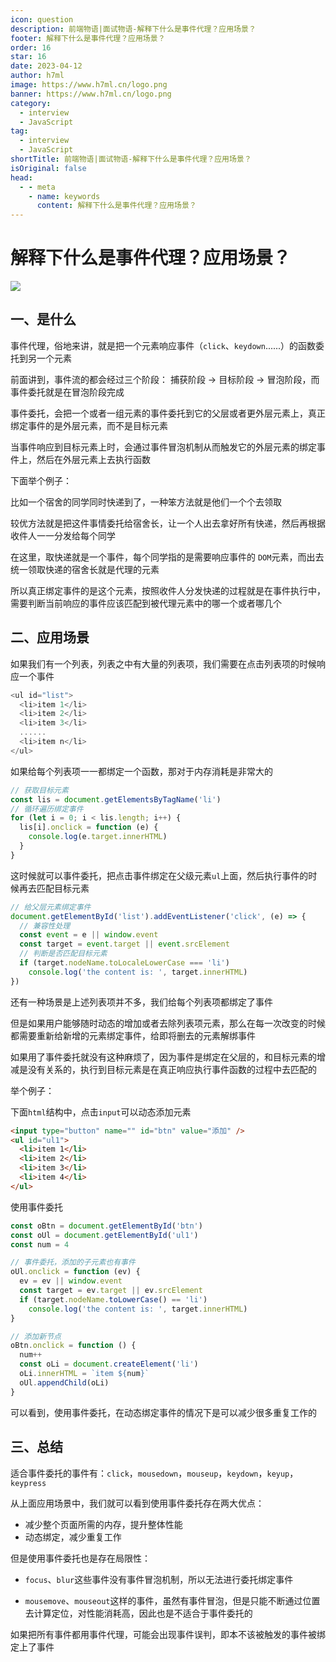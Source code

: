```yaml
---
icon: question
description: 前端物语|面试物语-解释下什么是事件代理？应用场景？
footer: 解释下什么是事件代理？应用场景？
order: 16
star: 16
date: 2023-04-12
author: h7ml
image: https://www.h7ml.cn/logo.png
banner: https://www.h7ml.cn/logo.png
category:
  - interview
  - JavaScript
tag:
  - interview
  - JavaScript
shortTitle: 前端物语|面试物语-解释下什么是事件代理？应用场景？
isOriginal: false
head:
  - - meta
    - name: keywords
      content: 解释下什么是事件代理？应用场景？
---
```


# 解释下什么是事件代理？应用场景？

![](https://static.h7ml.cn/vitepress/assets/images/interview/a33f0ab0-797e-11eb-ab90-d9ae814b240d.png)

## 一、是什么

事件代理，俗地来讲，就是把一个元素响应事件（`click`、`keydown`......）的函数委托到另一个元素

前面讲到，事件流的都会经过三个阶段： 捕获阶段 -> 目标阶段 -> 冒泡阶段，而事件委托就是在冒泡阶段完成

事件委托，会把一个或者一组元素的事件委托到它的父层或者更外层元素上，真正绑定事件的是外层元素，而不是目标元素

当事件响应到目标元素上时，会通过事件冒泡机制从而触发它的外层元素的绑定事件上，然后在外层元素上去执行函数

下面举个例子：

比如一个宿舍的同学同时快递到了，一种笨方法就是他们一个个去领取

较优方法就是把这件事情委托给宿舍长，让一个人出去拿好所有快递，然后再根据收件人一一分发给每个同学

在这里，取快递就是一个事件，每个同学指的是需要响应事件的 `DOM`元素，而出去统一领取快递的宿舍长就是代理的元素

所以真正绑定事件的是这个元素，按照收件人分发快递的过程就是在事件执行中，需要判断当前响应的事件应该匹配到被代理元素中的哪一个或者哪几个

## 二、应用场景

如果我们有一个列表，列表之中有大量的列表项，我们需要在点击列表项的时候响应一个事件

```js
<ul id="list">
  <li>item 1</li>
  <li>item 2</li>
  <li>item 3</li>
  ......
  <li>item n</li>
</ul>
```

如果给每个列表项一一都绑定一个函数，那对于内存消耗是非常大的

```js
// 获取目标元素
const lis = document.getElementsByTagName('li')
// 循环遍历绑定事件
for (let i = 0; i < lis.length; i++) {
  lis[i].onclick = function (e) {
    console.log(e.target.innerHTML)
  }
}
```

这时候就可以事件委托，把点击事件绑定在父级元素`ul`上面，然后执行事件的时候再去匹配目标元素

```js
// 给父层元素绑定事件
document.getElementById('list').addEventListener('click', (e) => {
  // 兼容性处理
  const event = e || window.event
  const target = event.target || event.srcElement
  // 判断是否匹配目标元素
  if (target.nodeName.toLocaleLowerCase === 'li')
    console.log('the content is: ', target.innerHTML)
})
```

还有一种场景是上述列表项并不多，我们给每个列表项都绑定了事件

但是如果用户能够随时动态的增加或者去除列表项元素，那么在每一次改变的时候都需要重新给新增的元素绑定事件，给即将删去的元素解绑事件

如果用了事件委托就没有这种麻烦了，因为事件是绑定在父层的，和目标元素的增减是没有关系的，执行到目标元素是在真正响应执行事件函数的过程中去匹配的

举个例子：

下面`html`结构中，点击`input`可以动态添加元素

```html
<input type="button" name="" id="btn" value="添加" />
<ul id="ul1">
  <li>item 1</li>
  <li>item 2</li>
  <li>item 3</li>
  <li>item 4</li>
</ul>
```

使用事件委托

```js
const oBtn = document.getElementById('btn')
const oUl = document.getElementById('ul1')
const num = 4

// 事件委托，添加的子元素也有事件
oUl.onclick = function (ev) {
  ev = ev || window.event
  const target = ev.target || ev.srcElement
  if (target.nodeName.toLowerCase() == 'li')
    console.log('the content is: ', target.innerHTML)
}

// 添加新节点
oBtn.onclick = function () {
  num++
  const oLi = document.createElement('li')
  oLi.innerHTML = `item ${num}`
  oUl.appendChild(oLi)
}
```

可以看到，使用事件委托，在动态绑定事件的情况下是可以减少很多重复工作的

## 三、总结

适合事件委托的事件有：`click`，`mousedown`，`mouseup`，`keydown`，`keyup`，`keypress`

从上面应用场景中，我们就可以看到使用事件委托存在两大优点：

- 减少整个页面所需的内存，提升整体性能
- 动态绑定，减少重复工作

但是使用事件委托也是存在局限性：

- `focus`、`blur`这些事件没有事件冒泡机制，所以无法进行委托绑定事件

- `mousemove`、`mouseout`这样的事件，虽然有事件冒泡，但是只能不断通过位置去计算定位，对性能消耗高，因此也是不适合于事件委托的

如果把所有事件都用事件代理，可能会出现事件误判，即本不该被触发的事件被绑定上了事件
